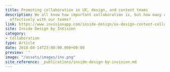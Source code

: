 ```yaml
---
title: Promoting collaboration in UX, design, and content teams
description: We all know how important collaboration is, but how many of us actually collaborate
  effectively with our teams?
link: https://www.invisionapp.com/inside-design/ux-design-content-collaboration/
site: Inside Design by InVision
category:
- Collaboration
type: Article
date: 2018-08-14T23:00:00.000+00:00
preview: ''
image: "/assets/images/inv.png"
site_reference: _publications/inside-design-by-invision.md
---
```

